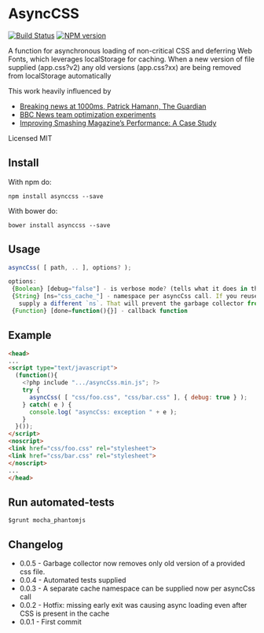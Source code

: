 # AsyncCSS
[![Build Status](https://travis-ci.org/dsheiko/asynccss.png)](https://travis-ci.org/dsheiko/asynccss)
[![NPM version](https://badge.fury.io/js/asynccss.png)](http://badge.fury.io/js/asynccss)

A function for asynchronous loading of non-critical CSS and deferring Web Fonts,
which leverages localStorage for caching. When a new version of file supplied (app.css?v2) any old versions (app.css?xx)
are being removed from localStorage automatically

This work heavily influenced by
* [Breaking news at 1000ms, Patrick Hamann, The Guardian](https://speakerdeck.com/patrickhamann/breaking-news-at-1000ms-front-trends-2014)
* [BBC News team optimization experiments](https://github.com/BBC-News)
* [Improving Smashing Magazine’s Performance: A Case Study](http://www.smashingmagazine.com/2014/09/08/improving-smashing-magazine-performance-case-study/)


Licensed MIT

## Install
With npm do:
```
npm install asynccss --save
```
With bower do:
```
bower install asynccss --save
```

## Usage

```js
asyncCss( [ path, .. ], options? );

options:
 {Boolean} [debug="false"] - is verbose mode? (tells what it does in the console log)
 {String} [ns="css_cache_"] - namespace per asyncCss call. If you reuse asyncCss later in your JavaScript,
   supply a different `ns`. That will prevent the garbage collector from cleaning up items cached in a previous call.
 {Function} [done=function(){}] - callback function
```

## Example

``` html
<head>
...
<script type="text/javascript">
  (function(){
    <?php include ".../asyncCss.min.js"; ?>
    try {
      asyncCss( [ "css/foo.css", "css/bar.css" ], { debug: true } );
    } catch( e ) {
      console.log( "asyncCss: exception " + e );
    }
  }());
</script>
<noscript>
<link href="css/foo.css" rel="stylesheet">
<link href="css/bar.css" rel="stylesheet">
</noscript>
...
</head>
```

## Run automated-tests
```
$grunt mocha_phantomjs
```

## Changelog

* 0.0.5 - Garbage collector now removes only old version of a provided css file.
* 0.0.4 - Automated tests supplied
* 0.0.3 - A separate cache namespace can be supplied now per asyncCss call
* 0.0.2 - Hotfix: missing early exit was causing async loading even after CSS is present in the cache
* 0.0.1 - First commit
